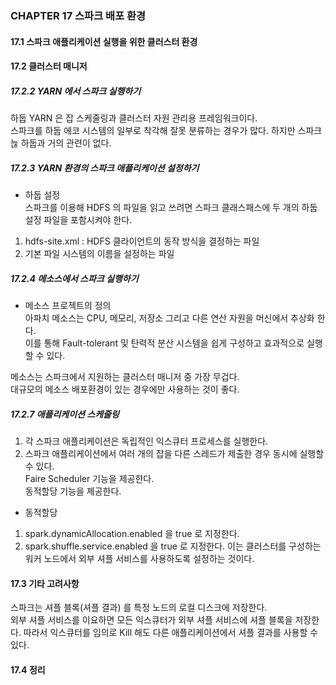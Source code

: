 ### CHAPTER 17 스파크 배포 환경   
#### 17.1 스파크 애플리케이션 실행을 위한 클러스터 환경   
#### 17.2 클러스터 매니저   
##### 17.2.2 YARN 에서 스파크 실행하기  
하둡 YARN 은 잡 스케줄링과 클러스터 자원 관리용 프레임워크이다.  
스파크를 하둡 에코 시스템의 일부로 착각해 잘못 분류하는 경우가 많다. 하지만 스파크늖 하둡과 거의 관련이 없다.  
  
##### 17.2.3 YARN 환경의 스파크 애플리케이션 설정하기  
* 하둡 설정  
스파크를 이용해 HDFS 의 파일을 읽고 쓰려면 스파크 클래스패스에 두 개의 하둡 설정 파일을 포함시켜야 한다.  
1. hdfs-site.xml : HDFS 클라이언트의 동작 방식을 결정하는 파일  
2. 기본 파일 시스템의 이름을 설정하는 파일  
  
##### 17.2.4 메소스에서 스파크 실행하기  
* 메소스 프로젝트의 정의  
아파치 메소스는 CPU, 메모리, 저장소 그리고 다른 연산 자원을 머신에서 추상화 한다.  
이를 통해 Fault-tolerant 및 탄력적 분산 시스템을 쉽게 구성하고 효과적으로 실행할 수 있다.  
  
메소스는 스파크에서 지원하는 클러스터 매니저 중 가장 무겁다.  
대규모의 메소스 배포환경이 있는 경우에만 사용하는 것이 좋다.  
  
##### 17.2.7 애플리케이션 스케줄링  
1. 각 스파크 애플리케이션은 독립적인 익스큐터 프로세스를 실행한다.  
2. 스파크 애플리케이션에서 여러 개의 잡을 다른 스레드가 제출한 경우 동시에 실행할 수 있다.  
Faire Scheduler 기능을 제공한다.  
동적할당 기능을 제공한다.  
* 동적할당  
1. spark.dynamicAllocation.enabled 을 true 로 지정한다.  
2. spark.shuffle.service.enabled 을 true 로 지정한다. 이는 클러스터를 구성하는 워커 노드에서 외부 셔플 서비스를 사용하도록 설정하는 것이다.  
  
#### 17.3 기타 고려사항   
스파크는 셔플 블록(셔플 결과) 를 특정 노드의 로컬 디스크에 저장한다.  
외부 셔플 서비스를 이요하면 모든 익스큐터가 외부 셔플 서비스에 셔플 블록을 저장한다. 따라서 익스큐터를 임의로 Kill 해도 다른 애플리케이션에서 셔플 결과를 사용할 수 있다.  
  
#### 17.4 정리 

